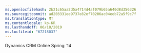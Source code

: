 ```yaml
---
ms.openlocfilehash: 2b21c65aa2d5a4714d4af079b65a640d8d356326
ms.sourcegitcommit: ad203331ee9737e82ef70206ac04eeb72a5f9c7f
ms.translationtype: MT
ms.contentlocale: ko-KR
ms.lasthandoff: 06/18/2019
ms.locfileid: "67218037"
---
```

Dynamics CRM Online Spring '14